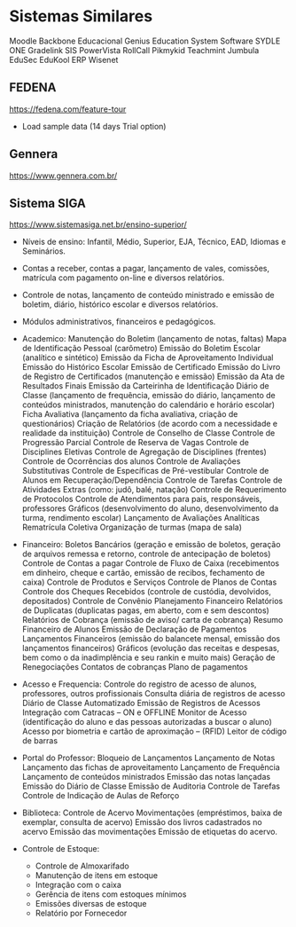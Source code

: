 # Sistemas Similares

Moodle
Backbone Educacional
Genius Education System Software
SYDLE ONE
Gradelink SIS
PowerVista RollCall
Pikmykid
Teachmint
Jumbula
EduSec
EduKool ERP
Wisenet


## FEDENA

https://fedena.com/feature-tour

- Load sample data (14 days Trial option)

## Gennera

https://www.gennera.com.br/

## Sistema SIGA

https://www.sistemasiga.net.br/ensino-superior/

- Níveis de ensino: Infantil, Médio, Superior, EJA, Técnico, EAD, Idiomas e Seminários.
- Contas a receber, contas a pagar, lançamento de vales, comissões, matrícula com pagamento on-line e diversos relatórios.
- Controle de notas, lançamento de conteúdo ministrado e emissão de boletim, diário, histórico escolar e diversos relatórios.
- Módulos administrativos, financeiros e pedagógicos.

- Academico:
    Manutenção do Boletim (lançamento de notas, faltas)
    Mapa de Identificação Pessoal (carômetro)
    Emissão do Boletim Escolar (analítico e sintético)
    Emissão da Ficha de Aproveitamento Individual
    Emissão do Histórico Escolar
    Emissão de Certificado
    Emissão do Livro de Registro de Certificados (manutenção e emissão)
    Emissão da Ata de Resultados Finais
    Emissão da Carteirinha de Identificação
    Diário de Classe (lançamento de frequência, emissão do diário, lançamento de conteúdos ministrados, manutenção do calendário e horário escolar)
    Ficha Avaliativa (lançamento da ficha avaliativa, criação de questionários)
    Criação de Relatórios (de acordo com a necessidade e realidade da instituição)
    Controle de Conselho de Classe
    Controle de Progressão Parcial
    Controle de Reserva de Vagas
    Controle de Disciplines Eletivas
    Controle de Agregação de Disciplines (frentes)
    Controle de Ocorrências dos alunos
    Controle de Avaliações Substitutivas
    Controle de Específicas de Pré-vestibular
    Controle de Alunos em Recuperação/Dependência
    Controle de Tarefas
    Controle de Atividades Extras (como: judô, balé, natação)
    Controle de Requerimento de Protocolos
    Controle de Atendimentos para pais, responsáveis, professores
    Gráficos (desenvolvimento do aluno, desenvolvimento da turma, rendimento escolar)
    Lançamento de Avaliações Analíticas
    Rematrícula Coletiva
    Organização de turmas (mapa de sala)

- Financeiro:
    Boletos Bancários (geração e emissão de boletos, geração de arquivos remessa e retorno, controle de antecipação de boletos)
    Controle de Contas a pagar
    Controle de Fluxo de Caixa (recebimentos em dinheiro, cheque e cartão, emissão de recibos, fechamento de caixa)
    Controle de Produtos e Serviços
    Controle de Planos de Contas
    Controle dos Cheques Recebidos (controle de custódia, devolvidos, depositados)
    Controle de Convênio
    Planejamento Financeiro
    Relatórios de Duplicatas (duplicatas pagas, em aberto, com e sem descontos)
    Relatórios de Cobrança (emissão de aviso/ carta de cobrança)
    Resumo Financeiro de Alunos
    Emissão de Declaração de Pagamentos
    Lançamentos Financeiros (emissão do balancete mensal, emissão dos lançamentos financeiros)
    Gráficos (evolução das receitas e despesas, bem como o da inadimplência e seu rankin e muito mais)
    Geração de Renegociações
    Contatos de cobranças
    Plano de pagamentos

- Acesso e Frequencia:
    Controle do registro de acesso de alunos, professores, outros profissionais
    Consulta diária de registros de acesso
    Diário de Classe Automatizado
    Emissão de Registros de Acessos
    Integração com Catracas – ON e OFFLINE
    Monitor de Acesso (identificação do aluno e das pessoas autorizadas a buscar o aluno)
    Acesso por biometria e cartão de aproximação – (RFID)
    Leitor de código de barras

- Portal do Professor:
    Bloqueio de Lançamentos
    Lançamento de Notas
    Lançamento das fichas de aproveitamento
    Lançamento de Frequência
    Lançamento de conteúdos ministrados
    Emissão das notas lançadas
    Emissão do Diário de Classe
    Emissão de Auditoria
    Controle de Tarefas 
    Controle de Indicação de Aulas de Reforço

- Biblioteca:
    Controle de Acervo
    Movimentações (empréstimos, baixa de exemplar, consulta de acervo)
    Emissão dos livros cadastrados no acervo
    Emissão das movimentações
    Emissão de etiquetas do acervo.

- Controle de Estoque:
    - Controle de Almoxarifado
    - Manutenção de itens em estoque
    - Integração com o caixa
    - Gerência de itens com estoques mínimos
    - Emissões diversas de estoque
    - Relatório por Fornecedor
